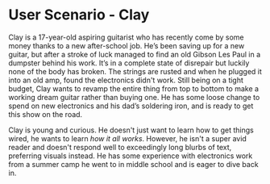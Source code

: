 # User Scenario - Clay

Clay is a 17-year-old aspiring guitarist who has recently come by some money thanks to a new after-school job. He’s been saving up for a new guitar, but after a stroke of luck managed to find an old Gibson Les Paul in a dumpster behind his work. It’s in a complete state of disrepair but luckily none of the body has broken. The strings are rusted and when he plugged it into an old amp, found the electronics didn't work. Still being on a tight budget, Clay wants to revamp the entire thing from top to bottom to make a working dream guitar rather than buying one. He has some loose change to spend on new electronics and his dad’s soldering iron, and is ready to get this show on the road.

Clay is young and curious. He doesn't just want to learn how to get things wired, he wants to learn *how it all works*. However, he isn't a super avid reader and doesn't respond well to exceedingly long blurbs of text, preferring visuals instead. He has some experience with electronics work from a summer camp he went to in middle school and is eager to dive back in.
